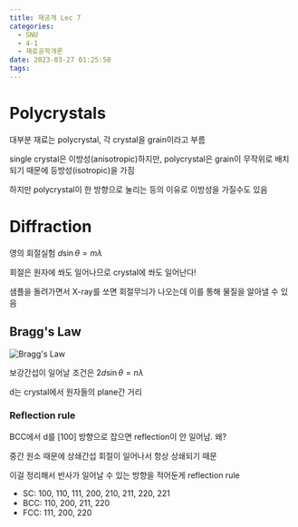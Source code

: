 ```yaml
---
title: 재공개 Lec 7
categories:
  - SNU
  - 4-1
  - 재료공학개론
date: 2023-03-27 01:25:58
tags:
---
```


# Polycrystals

대부분 재료는 polycrystal, 각 crystal을 grain이라고 부름

single crystal은 이방성(anisotropic)하지만, polycrystal은 grain이 무작위로 배치되기 때문에 등방성(isotropic)을 가짐

하지만 polycrystal이 한 방향으로 눌리는 등의 이유로 이방성을 가질수도 있음

# Diffraction

영의 회절실험 $d\sin\theta = m\lambda$

회절은 원자에 쏴도 일어나므로 crystal에 쏴도 일어난다!

샘플을 돌려가면서 X-ray를 쏘면 회절무늬가 나오는데 이를 통해 물질을 알아낼 수 있음

## Bragg's Law

![Bragg's Law](bragg's_law.png)

보강간섭이 일어날 조건은 $2d\sin\theta = n\lambda$

d는 crystal에서 원자들의 plane간 거리

### Reflection rule

BCC에서 d를 \[100\] 방향으로 잡으면 reflection이 안 일어남. 왜?

중간 원소 때문에 상쇄간섭 회절이 일어나서 항상 상쇄되기 때문

이걸 정리해서 반사가 일어날 수 있는 방향을 적어둔게 reflection rule

- SC: 100, 110, 111, 200, 210, 211, 220, 221
- BCC: 110, 200, 211, 220
- FCC: 111, 200, 220
